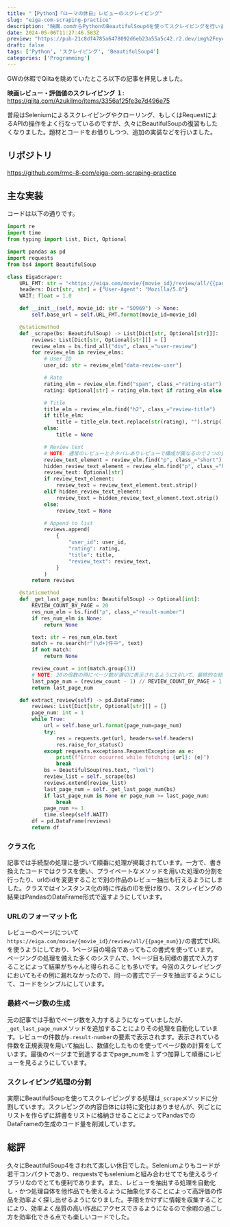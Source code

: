 ```yaml
---
title: "【Python】『ローマの休日』レビューのスクレイピング"
slug: "eiga-com-scraping-practice"
description: "映画.comからPythonのBeautifulSoup4を使ってスクレイピングを行いました。"
date: 2024-05-06T11:27:46.583Z
preview: "https://pub-21c8df4785a6478092d6eb23a55a5c42.r2.dev/img%2Feyecatch%2Froma_scraping.webp"
draft: false
tags: ['Python', 'スクレイピング', 'BeautifulSoup4']
categories: ['Programming']
---
```


GWの休暇でQiitaを眺めていたところ以下の記事を拝見しました。

**映画レビュー・評価値のスクレイピング １:** <https://qiita.com/AzukiImo/items/3356af25fe3e7d496e75>

普段はSeleniumによるスクレイピングやクローリング、もしくはRequestによるAPIの操作をよく行なっているのですが、久々にBeautifulSoupの復習もしたくなりました。題材とコードをお借りしつつ、追加の実装などを行いました。

## リポジトリ

<https://github.com/rmc-8-com/eiga-com-scraping-practice>

## 主な実装

コードは以下の通りです。
```python
import re
import time
from typing import List, Dict, Optional

import pandas as pd
import requests
from bs4 import BeautifulSoup

class EigaScraper:
    URL_FMT: str = "<https://eiga.com/movie/{movie_id}/review/all/{{page_num}}/>"
    headers: Dict[str, str] = {"User-Agent": "Mozilla/5.0"}
    WAIT: float = 1.0

    def __init__(self, movie_id: str = "50969") -> None:
        self.base_url = self.URL_FMT.format(movie_id=movie_id)

    @staticmethod
    def _scrape(bs: BeautifulSoup) -> List[Dict[str, Optional[str]]]:
        reviews: List[Dict[str, Optional[str]]] = []
        review_elms = bs.find_all("div", class_="user-review")
        for review_elm in review_elms:
            # User ID
            user_id: str = review_elm["data-review-user"]

            # Rate
            rating_elm = review_elm.find("span", class_="rating-star")
            rating: Optional[str] = rating_elm.text if rating_elm else None

            # Title
            title_elm = review_elm.find("h2", class_="review-title")
            if title_elm:
                title = title_elm.text.replace(str(rating), "").strip()
            else:
                title = None

            # Review text
            # NOTE: 通常のレビューとネタバレありレビューで構成が異なるので２つの要素でレビューの有無を確認する
            review_text_element = review_elm.find("p", class_="short")
            hidden_review_text_element = review_elm.find("p", class_="hidden")
            review_text: Optional[str]
            if review_text_element:
                review_text = review_text_element.text.strip()
            elif hidden_review_text_element:
                review_text = hidden_review_text_element.text.strip()
            else:
                review_text = None

            # Append to list
            reviews.append(
                {
                    "user_id": user_id,
                    "rating": rating,
                    "title": title,
                    "review_text": review_text,
                }
            )
        return reviews

    @staticmethod
    def _get_last_page_num(bs: BeautifulSoup) -> Optional[int]:
        REVIEW_COUNT_BY_PAGE = 20
        res_num_elm = bs.find("p", class_="result-number")
        if res_num_elm is None:
            return None

        text: str = res_num_elm.text
        match = re.search(r"(\d+)件中", text)
        if not match:
            return None

        review_count = int(match.group(1))
        # NOTE: 20の倍数の時にページ数が適切に表示されるように1引いて、最終的な結果に+1をする
        last_page_num = (review_count - 1) // REVIEW_COUNT_BY_PAGE + 1
        return last_page_num

    def extract_review(self) -> pd.DataFrame:
        reviews: List[Dict[str, Optional[str]]] = []
        page_num: int = 1
        while True:
            url = self.base_url.format(page_num=page_num)
            try:
                res = requests.get(url, headers=self.headers)
                res.raise_for_status()
            except requests.exceptions.RequestException as e:
                print(f"Error occurred while fetching {url}: {e}")
                break
            bs = BeautifulSoup(res.text, "lxml")
            review_list = self._scrape(bs)
            reviews.extend(review_list)
            last_page_num = self._get_last_page_num(bs)
            if last_page_num is None or page_num >= last_page_num:
                break
            page_num += 1
            time.sleep(self.WAIT)
        df = pd.DataFrame(reviews)
        return df
```

### クラス化

記事では手続型の処理に基づいて順番に処理が掲載されています。一方で、書き換えたコードではクラスを使い、プライベートなメソッドを用いた処理の分割を行ったり、urlのidを変更することで別の作品のレビュー抽出も行えるようにしました。クラスではインスタンス化の時に作品のIDを受け取り、スクレイピングの結果はPandasのDataFrame形式で返すようにしています。

### URLのフォーマット化

レビューのページについて`https://eiga.com/movie/{movie_id}/review/all/{{page_num}}/`の書式でURLを使うようにしており、1ページ目の場合であってもこの書式を使っています。ページングの処理を備えた多くのシステムで、1ページ目も同様の書式で入力することによって結果がちゃんと得られることも多いです。今回のスクレイピングにおいてもその例に漏れなかったので、同一の書式でデータを抽出するようにして、コードをシンプルにしています。

### 最終ページ数の生成

元の記事では手動でページ数を入力するようになっていましたが、`_get_last_page_num`メソッドを追加することによりその処理を自動化しています。レビューの件数が`p.result-number`の要素で表示されます。表示されている件数を正規表現を用いて抽出し、数値化したものを使ってページ数の計算をしています。最後のページまで到達するまでpage_numを１ずつ加算して順番にレビューを見るようにしています。

### スクレイピング処理の分割

実際にBeautifulSoupを使ってスクレイピングする処理は`_scrape`メソッドに分割しています。スクレピングの内容自体には特に変化はありませんが、列ごとにリストを作らずに辞書をリストに格納させることによってPandasでのDataFrameの生成のコード量を削減しています。

## 総評

久々にBeautifulSoup4をさわれて楽しい休日でした。Seleniumよりもコードが若干コンパクトであり、requestsでもseleniumと組み合わせてでも使えるライブラリなのでとても便利であります。また、レビューを抽出する処理を自動化し・かつ処理自体を他作品でも使えるように抽象化することによって高評価の作品を効率よく探し出せるようになりました。手間をかけずに情報を収集することにより、効率よく品質の高い作品にアクセスできるようになるので余暇の過ごし方を効率化できる点でも楽しいコードでした。


